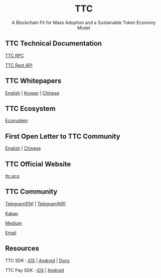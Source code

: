 
<h1 align="center">TTC</h1>
<p align="center" class="version">A Blockchain Fit for Mass Adoption and a Sustainable Token Economy Model</p>

## TTC Technical Documentation

[TTC RPC](https://github.com/TTCECO/Documentation/blob/master/TTC_RPC_Documentation.md)

[TTC Rest API](https://github.com/TTCECO/Documentation/blob/master/TTC_Rest_API_Documentation.md) 


## TTC Whitepapers

[English](https://d1u6eqogwsdivn.cloudfront.net/whitepaper_v2/TTC_Whitepaper_EN.pdf) | [Korean](https://d1u6eqogwsdivn.cloudfront.net/whitepaper_v2/TTC_Whitepaper_KR.pdf) | [Chinese](https://d1u6eqogwsdivn.cloudfront.net/whitepaper_v2/TTC_Whitepaper_CN.pdf)

## TTC Ecosystem

[Ecosystem](https://d1u6eqogwsdivn.cloudfront.net/whitepaper/TTC_Ecosystem_v01_EN.pdf)

## First Open Letter to TTC Community

[English](https://github.com/TTCECO/Documentation/blob/master/first_open_letter_to_TTC_community.md)  | [Chinese](https://github.com/TTCECO/Documentation/blob/master/%E7%BB%99TTC%E7%A4%BE%E5%8C%BA%E7%9A%84%E7%AC%AC%E4%B8%80%E5%B0%81%E5%85%AC%E5%BC%80%E4%BF%A1.md)

## TTC Official Website

[ttc.eco](https://ttc.eco)

## TTC Community

[Telegram[EN]](https://t.me/ttc_en) | [Telegram[KR]](https://t.me/ttc_kr)

[Kakao](https://open.kakao.com/o/gc359CM)

[Medium](https://medium.com/@ttc.eco)

[Email](mailto:official@tte.eco)

## Resources

TTC SDK : [iOS](https://github.com/TTCECO/TTCSDK_iOS) | [Android](https://github.com/TTCECO/TTCSDK_Android) | [Docs](https://docs.ttc.eco/)

TTC Pay SDK : [iOS](https://github.com/TTCECO/TTCPay_iOS) | [Android](https://github.com/TTCECO/TTCPay_Android)
